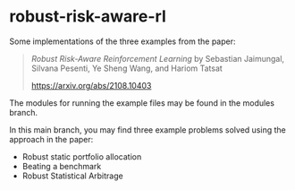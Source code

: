 # robust-risk-aware-rl
Some implementations of the three examples from the paper:

> *Robust Risk-Aware Reinforcement Learning* by Sebastian Jaimungal, Silvana Pesenti, Ye Sheng Wang, and Hariom Tatsat
>
> https://arxiv.org/abs/2108.10403

The modules for running the example files may be found in the modules branch.

In this main branch, you may find three example problems solved using the approach in the paper:
- Robust static portfolio allocation
- Beating a benchmark
- Robust Statistical Arbitrage
